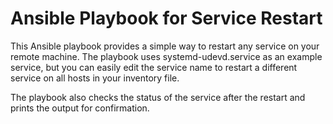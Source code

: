 # Ansible Playbook for Service Restart

This Ansible playbook provides a simple way to restart any service on your remote machine. The playbook uses systemd-udevd.service as an example service, but you can easily edit the service name to restart a different service on all hosts in your inventory file.

The playbook also checks the status of the service after the restart and prints the output for confirmation.
